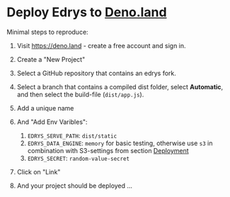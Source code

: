 # Deploy Edrys to [Deno.land](https://Deno.land)

Minimal steps to reproduce:

1. Visit https://deno.land - create a free account and sign in.

2. Create a "New Project"

3. Select a GitHub repository that contains an edrys fork.

4. Select a branch that contains a compiled dist folder, select __Automatic__, and then select the build-file (`dist/app.js`).

5. Add a unique name

6. And "Add Env Varibles":
  
   1. `EDRYS_SERVE_PATH`: `dist/static`
   2. `EDRYS_DATA_ENGINE`: `memory` for basic testing, otherwise use `s3` in combination with S3-settings from section [Deployment](../Deployment.md#data-storage)
   3. `EDRYS_SECRET`: `random-value-secret`

7. Click on "Link"
8. And your project should be deployed ...